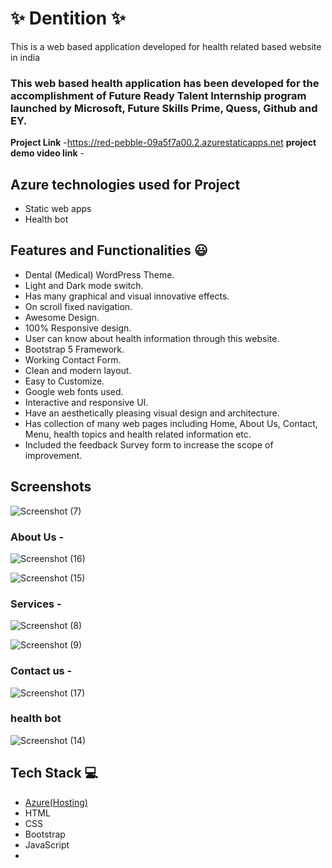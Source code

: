# ✨  Dentition ✨

This is a web based application developed for health related based website in india

### This web based health application has been developed for the accomplishment of Future Ready Talent Internship program launched by Microsoft, Future Skills Prime, Quess, Github and EY.


**Project Link** -https://red-pebble-09a5f7a00.2.azurestaticapps.net
**project demo video link** - 

## Azure technologies used for Project

- Static web apps
- Health bot

## Features and Functionalities 😃

- Dental (Medical) WordPress Theme.
- Light and Dark mode switch.
- Has many graphical and visual innovative effects.
- On scroll fixed navigation.
- Awesome Design.
- 100% Responsive design.
- User can know about health information through this website.
- Bootstrap 5 Framework.
- Working Contact Form.
- Clean and modern layout.
- Easy to Customize.
- Google web fonts used.
- Interactive and responsive UI.
- Have an aesthetically pleasing visual design and architecture.
- Has collection of many web pages including Home, About Us, Contact, Menu, health topics and health related information etc.
- Included the feedback Survey form to increase the scope of improvement. 

## Screenshots

![Screenshot (7)](https://user-images.githubusercontent.com/118376885/208593766-fd0db6b4-93ff-4984-b8e6-8a16770dc99e.png)

### About Us -

![Screenshot (16)](https://user-images.githubusercontent.com/118376885/208593585-d1e2c774-2748-41a4-a945-c172bff8e89c.png)

![Screenshot (15)](https://user-images.githubusercontent.com/118376885/208593623-17822998-04ed-4196-a85a-d7d7cd4c4e8e.png)

### Services -

![Screenshot (8)](https://user-images.githubusercontent.com/118376885/208593831-a89e19fa-a87b-449a-8ac3-9868394dc451.png)

![Screenshot (9)](https://user-images.githubusercontent.com/118376885/208593871-50fa974b-2de9-4440-bb63-3a8170ab2c84.png)

### Contact us -

![Screenshot (17)](https://user-images.githubusercontent.com/118376885/208594033-e9cb0076-4c6c-41d9-9ad7-4741b7679d9d.png)

### health bot

![Screenshot (14)](https://user-images.githubusercontent.com/118376885/208593949-e2f8a7f7-68ea-4145-a754-40ae92f7fead.png)

## Tech Stack 💻

- [Azure(Hosting)](https://azure.microsoft.com/en-in/features/azure-portal/)
- HTML
- CSS
- Bootstrap
- JavaScript
- 
